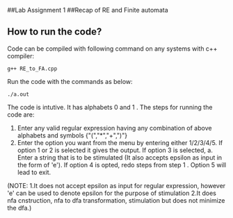 ##Lab Assignment 1
##Recap of RE and Finite automata

## How to run the code?
Code can be compiled with following command on any systems with c++ compiler:

```
g++ RE_to_FA.cpp
```
Run the code with the commands as below:

```
./a.out
```
The code is intutive. It has alphabets 0 and 1 .
The steps for running the code are:
1. Enter any valid regular expression having any combination of above alphabets and symbols {"(","*","+",")"} 
2. Enter the option you want from the menu by entering either 1/2/3/4/5.
	If option 1 or 2 is selected it gives the output.
	If option 3 is selected,
		a. Enter a string that is to be stimulated (It also accepts epsilon as input in the form of 'e').
	If option 4 is opted, redo steps from step 1 .
	Option 5 will lead to exit.

(NOTE: 1.It does not accept epsilon as input for regular expression, however 'e' can be used to denote epsilon for the purpose of stimulation
	   2.It does nfa cnstruction, nfa to dfa transformation, stimulation but does not minimize the dfa.)